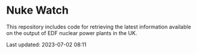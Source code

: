 # Nuke Watch

This repository includes code for retrieving the latest information available on the output of EDF nuclear power plants in the UK.

Last updated: 2023-07-02 08:11
